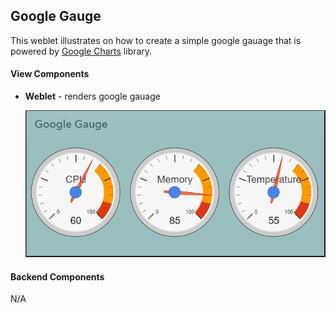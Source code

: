 ## Google Gauge

This weblet illustrates on how to create a simple google gauage that is powered by [Google Charts](https://developers.google.com/chart/interactive/docs/) library.

#### View Components

* **Weblet** - renders google gauage

  ![Google Gauge](images/s1.PNG)

#### Backend Components

N/A